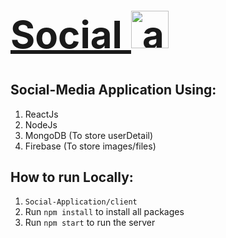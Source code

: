 
[<h1 style="font-size:60px; width:100%;">Social  <img src="src/assets/icons/Social_Icon.ico" style="width:60px;" alt="app Icon"/></h1>](src/assets/icons/Social_Icon.ico)

## Social-Media Application Using:
1. ReactJs
2. NodeJs
3. MongoDB (To store userDetail)
4. Firebase (To store images/files)

## How to run Locally:
1. `Social-Application/client`
2. Run `npm install` to install all packages
3. Run `npm start` to run the server
